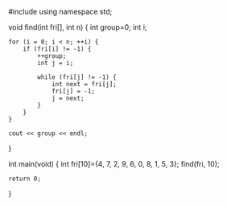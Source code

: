 #include <iostream>
using namespace std;

void find(int fri[], int n) {
	int group=0;
	int i;
	
	for (i = 0; i < n; ++i) {
		if (fri[i] != -1) {
			++group;
			int j = i;
			
			while (fri[j] != -1) {
				int next = fri[j];
				fri[j] = -1;
				j = next;
			}
		}
	}
	
	cout << group << endl;
}

int main(void) {
	int fri[10]={4, 7, 2, 9, 6, 0, 8, 1, 5, 3};
	find(fri, 10);
	
	return 0;
}
